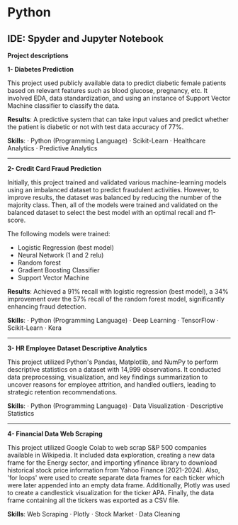 # Python

## IDE: Spyder and Jupyter Notebook

**Project descriptions**

**1- Diabetes Prediction**

This project used publicly available data to predict diabetic female patients based on relevant features such as blood glucose, pregnancy, etc. It involved EDA, data standardization, and using an instance of Support Vector Machine classifier to classify the data. 

**Results**: A predictive system that can take input values and predict whether the patient is diabetic or not with test data accuracy of 77%.

**Skills**: · Python (Programming Language) · Scikit-Learn · Healthcare Analytics · Predictive Analytics

------------------------------------------------------------------------------------------------------------------------------------------------------------------------------

**2- Credit Card Fraud Prediction**

Initially, this project trained and validated various machine-learning models using an imbalanced dataset to predict fraudulent activities. However, to improve results, the dataset was balanced by reducing the number of the majority class. Then, all of the models were trained and validated on the balanced dataset to select the best model with an optimal recall and f1-score. 

The following models were trained: 

- Logistic Regression (best model)
- Neural Network (1 and 2 relu)
- Random forest
- Gradient Boosting Classifier 
- Support Vector Machine

**Results**: Achieved a 91% recall with logistic regression (best model), a 34% improvement over the 57% recall of the random forest model, significantly enhancing fraud detection.
  
**Skills**: · Python (Programming Language) · Deep Learning · TensorFlow · Scikit-Learn · Kera

----------------------------------------------------------------------------------------------------------------------------------------------------------------------------
**3- HR Employee Dataset Descriptive Analytics**

This project utilized Python's Pandas, Matplotlib, and NumPy to perform descriptive statistics on a dataset with 14,999 observations. It conducted data preprocessing, visualization, and key findings summarization to uncover reasons for employee attrition, and handled outliers, leading to strategic retention recommendations.

**Skills**: · Python (Programming Language) · Data Visualization · Descriptive Statistics 

----------------------------------------------------------------------------------------------------------------------------------------------------------------------------
**4- Financial Data Web Scraping**

This project utilized Google Colab to web scrap S&P 500 companies available in Wikipedia. It included data exploration, creating a new data frame for the Energy sector, and importing yfinance library to download historical stock price information from Yahoo Finance (2021-2024). Also, 'for loops' were used to create separate data frames for each ticker which were later appended into an empty data frame. Additionally, Plotly was used to create a candlestick visualization for the ticker APA. Finally, the data frame containing all the tickers was exported as a CSV file. 

**Skills**: Web Scraping · Plotly · Stock Market · Data Cleaning





